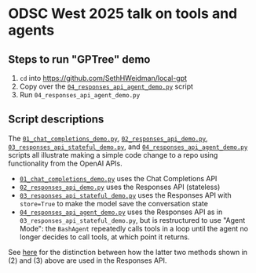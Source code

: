 # ODSC West 2025 talk on tools and agents

## Steps to run "GPTree" demo

1. `cd` into https://github.com/SethHWeidman/local-gpt
2. Copy over the [`04_responses_api_agent_demo.py`](04_responses_api_agent_demo.py)
   script
3. Run `04_responses_api_agent_demo.py`

## Script descriptions

The [`01_chat_completions_demo.py`](01_chat_completions_demo.py),
[`02_responses_api_demo.py`](02_responses_api_demo.py),
[`03_responses_api_stateful_demo.py`](03_responses_api_stateful_demo.py), and
[`04_responses_api_agent_demo.py`](04_responses_api_agent_demo.py) scripts all illustrate
making a simple code change to a repo using functionality from the OpenAI APIs.

* [`01_chat_completions_demo.py`](01_chat_completions_demo.py) uses the Chat Completions
  API
* [`02_responses_api_demo.py`](02_responses_api_demo.py) uses the Responses API
  (stateless)
* [`03_responses_api_stateful_demo.py`](03_responses_api_stateful_demo.py) uses the
  Responses API with `store=True` to make the model save the conversation state
* [`04_responses_api_agent_demo.py`](04_responses_api_agent_demo.py) uses the
  Responses API as in `03_responses_api_stateful_demo.py`, but is restructured to use
  "Agent Mode": the `BashAgent` repeatedly calls tools in a loop until the agent no
  longer decides to call tools, at which point it returns. 

See
[here](https://platform.openai.com/docs/guides/migrate-to-responses#3-update-multi-turn-conversations)
for the distinction between how the latter two methods shown in (2) and (3) above are
used in the Responses API.